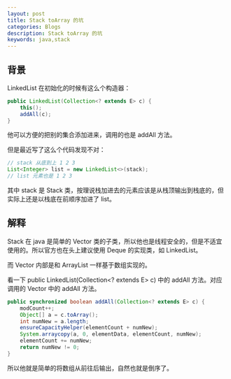 ```yaml
---
layout: post
title: Stack toArray 的坑
categories: Blogs
description: Stack toArray 的坑
keywords: java,stack
---
```


## 背景

LinkedList 在初始化的时候有这么个构造器：

``` java
public LinkedList(Collection<? extends E> c) {
    this();
    addAll(c);
}
```

他可以方便的把别的集合添加进来，调用的也是 addAll 方法。

但是最近写了这么个代码发现不对：

``` java
// stack 从底到上 1 2 3
List<Integer> list = new LinkedList<>(stack);
// list 元素也是 1 2 3
```

其中 stack 是 Stack 类，按理说栈加进去的元素应该是从栈顶输出到栈底的，但实际上还是以栈底在前顺序加进了 list。

## 解释

Stack 在 java 是简单的 Vector 类的子类，所以他也是线程安全的，但是不适宜使用的。所以官方也在头上建议使用 Deque 的实现类，如 LinkedList。

而 Vector 内部是和 ArrayList 一样基于数组实现的。

看一下 public LinkedList(Collection<? extends E> c) 中的 addAll 方法。对应调用的 Vector 中的 addAll 方法。

``` java
public synchronized boolean addAll(Collection<? extends E> c) {
    modCount++;
    Object[] a = c.toArray();
    int numNew = a.length;
    ensureCapacityHelper(elementCount + numNew);
    System.arraycopy(a, 0, elementData, elementCount, numNew);
    elementCount += numNew;
    return numNew != 0;
}
```

所以他就是简单的将数组从前往后输出，自然也就是倒序了。